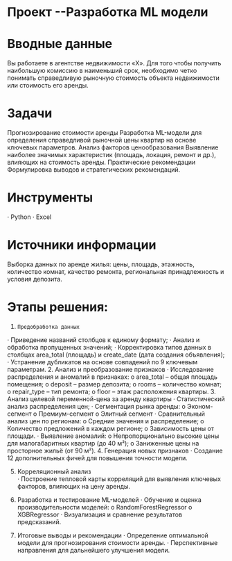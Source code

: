 # Проект --Разработка  ML  модели
# Вводные данные
Вы работаете в агентстве недвижимости «Х». Для того чтобы получить наибольшую комиссию в наименьший срок, необходимо четко понимать справедливую рыночную стоимость объекта недвижимости или стоимость его аренды.
# Задачи
Прогнозирование стоимости аренды
   Разработка ML-модели для определения справедливой рыночной цены квартир на основе ключевых параметров.
Анализ факторов ценообразования
  Выявление наиболее значимых характеристик (площадь, локация, ремонт и др.), влияющих на стоимость аренды.
Практические рекомендации
  Формулировка выводов и стратегических рекомендаций.
# Инструменты
·       Python
·       Excel
# Источники информации
Выборка данных по аренде жилья: цены, площадь, этажность, количество комнат, качество ремонта, региональная принадлежность и условия депозита.

# Этапы решения:
1.     Предобработка данных
·       Приведение названий столбцов к единому формату;
·       Анализ и обработка пропущенных значений;
·       Корректировка типов данных в столбцах area_total (площадь) и create_date (дата создания объявления);
·      Устранение дубликатов на основе совпадений по 9 ключевым параметрам.
2.  Анализ и преобразование признаков
·     Исследование распределения и аномалий в признаках:
o area_total – общая площадь помещения;
o deposit – размер депозита;
o rooms – количество комнат;
o repair_type – тип ремонта;
o floor – этаж расположения квартиры.
3.  Анализ целевой переменной-цена за аренду квартиры
·       Статистический анализ распределения цен;
·       Сегментация рынка аренды:
o   Эконом-сегмент
o   Премиум-сегмент
o   Элитный сегмент
·       Сравнительный анализ цен по регионам:
o   Средние значения и распределение;
o   Количество предложений в каждом регионе;
o   Зависимость цены от площади.
·       Выявление аномалий:
o   Непропорционально высокие цены для малогабаритных квартир (до 40 м²);
o   Заниженные цены на просторное жильё (от 90 м²).
4.   Генерация новых признаков
·       Создание 12 дополнительных фичей для повышения точности модели.

5.   Корреляционный анализ  
·   Построение тепловой карты корреляций для выявления ключевых факторов, влияющих на цену аренды.
6.  Разработка и тестирование ML-моделей
·     Обучение и оценка производительности моделей:
o   RandomForestRegressor
o   XGBRegressor
·      Визуализация и сравнение результатов предсказаний.
 
7.  Итоговые выводы и рекомендации
·       Определение оптимальной модели для прогнозирования стоимости аренды.
·       Перспективные направления для дальнейшего улучшения модели.

